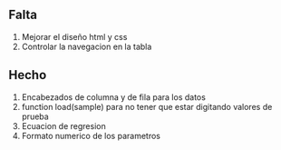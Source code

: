 ## Falta
1. Mejorar el diseño html y css  
2. Controlar la navegacion en la tabla  

## Hecho
1. Encabezados de columna y de fila para los datos  
2. function load(sample) para no tener que estar digitando valores de prueba  
3. Ecuacion de regresion  
4. Formato numerico de los parametros  
